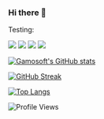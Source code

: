 ### Hi there 👋

<!--
**gamosoft/gamosoft** is a ✨ _special_ ✨ repository because its `README.md` (this file) appears on your GitHub profile.

Here are some ideas to get you started:

- 🔭 I’m currently working on ...
- 🌱 I’m currently learning ...
- 👯 I’m looking to collaborate on ...
- 🤔 I’m looking for help with ...
- 💬 Ask me about ...
- 📫 How to reach me: ...
- 😄 Pronouns: ...
- ⚡ Fun fact: ...

Configure streak: http://github-readme-streak-stats.herokuapp.com/demo/?user=gamosoft&theme=dracula&hide_border=false&properties=background

-->

Testing:

![](https://img.shields.io/badge/C%20Sharp-informational?style=plastic&logo=csharp&logoColor=white&color=purple)
![](https://img.shields.io/badge/JavaScript-informational?style=plastic&logo=javascript&logoColor=white&color=blue)
![](https://img.shields.io/badge/Node%20JS-informational?style=plastic&logo=nodedotjs&logoColor=white&color=cyan)
![](https://img.shields.io/badge/.Net-informational?style=plastic&logo=dotnet&logoColor=white&color=green)

[![Gamosoft's GitHub stats](https://github-readme-stats.vercel.app/api?username=gamosoft&count_private=true&theme=dracula)](https://github.com/gamosoft)

[![GitHub Streak](http://github-readme-streak-stats.herokuapp.com?user=gamosoft&theme=dracula)](https://github.com/gamosoft)

[![Top Langs](https://github-readme-stats.vercel.app/api/top-langs/?username=gamosoft&count_private=true&theme=dracula)](https://github.com/gamosoft)

![Profile Views](https://komarev.com/ghpvc/?username=gamosoft)

